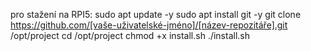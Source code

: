 pro stažení na RPI5:
sudo apt update -y
sudo apt install git -y
git clone https://github.com/[vaše-uživatelské-jméno]/[název-repozitáře].git /opt/project
cd /opt/project
chmod +x install.sh
./install.sh
